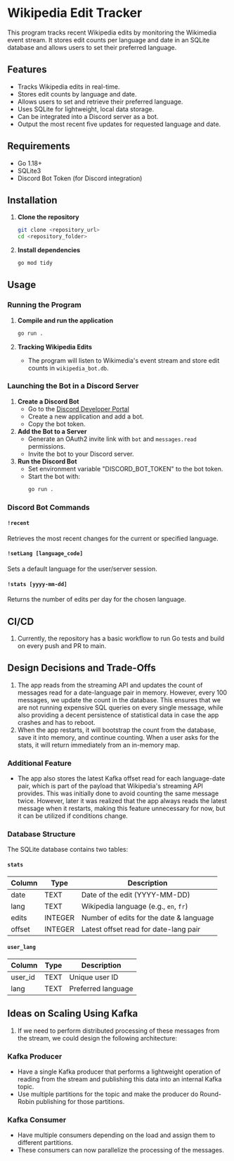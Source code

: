 # Wikipedia Edit Tracker

This program tracks recent Wikipedia edits by monitoring the Wikimedia event stream. It stores edit counts per language and date in an SQLite database and allows users to set their preferred language.

## Features

- Tracks Wikipedia edits in real-time.
- Stores edit counts by language and date.
- Allows users to set and retrieve their preferred language.
- Uses SQLite for lightweight, local data storage.
- Can be integrated into a Discord server as a bot.
- Output the most recent five updates for requested language and date.

## Requirements

- Go 1.18+
- SQLite3
- Discord Bot Token (for Discord integration)

## Installation

1. **Clone the repository**
   ```sh
   git clone <repository_url>
   cd <repository_folder>
   ```
2. **Install dependencies**
   ```sh
   go mod tidy
   ```

## Usage

### Running the Program

1. **Compile and run the application**

   ```sh
   go run .
   ```

2. **Tracking Wikipedia Edits**

   - The program will listen to Wikimedia's event stream and store edit counts in `wikipedia_bot.db`.

### Launching the Bot in a Discord Server

1. **Create a Discord Bot**
   - Go to the [Discord Developer Portal](https://discord.com/developers/applications)
   - Create a new application and add a bot.
   - Copy the bot token.
2. **Add the Bot to a Server**
   - Generate an OAuth2 invite link with `bot` and `messages.read` permissions.
   - Invite the bot to your Discord server.
3. **Run the Discord Bot**
   - Set environment variable "DISCORD_BOT_TOKEN" to the bot token.
   - Start the bot with:
     ```sh
     go run .
     ```

### Discord Bot Commands

#### `!recent`
Retrieves the most recent changes for the current or specified language.

#### `!setLang [language_code]`
Sets a default language for the user/server session.

#### `!stats [yyyy-mm-dd]`
Returns the number of edits per day for the chosen language.

## CI/CD
1. Currently, the repository has a basic workflow to run Go tests and build on every push and PR to main.

## Design Decisions and Trade-Offs

1. The app reads from the streaming API and updates the count of messages read for a date-language pair in memory. However, every 100 messages, we update the count in the database. This ensures that we are not running expensive SQL queries on every single message, while also providing a decent persistence of statistical data in case the app crashes and has to reboot.
2. When the app restarts, it will bootstrap the count from the database, save it into memory, and continue counting. When a user asks for the stats, it will return immediately from an in-memory map.

### Additional Feature
- The app also stores the latest Kafka offset read for each language-date pair, which is part of the payload that Wikipedia's streaming API provides. This was initially done to avoid counting the same message twice. However, later it was realized that the app always reads the latest message when it restarts, making this feature unnecessary for now, but it can be utilized if conditions change.

### Database Structure

The SQLite database contains two tables:

#### `stats`

| Column | Type    | Description                             |
| ------ | ------- | --------------------------------------- |
| date   | TEXT    | Date of the edit (YYYY-MM-DD)           |
| lang   | TEXT    | Wikipedia language (e.g., `en`, `fr`)   |
| edits  | INTEGER | Number of edits for the date & language |
| offset | INTEGER | Latest offset read for date-lang pair   |

#### `user_lang`

| Column  | Type | Description        |
| ------- | ---- | ------------------ |
| user_id | TEXT | Unique user ID     |
| lang    | TEXT | Preferred language |

## Ideas on Scaling Using Kafka

1. If we need to perform distributed processing of these messages from the stream, we could design the following architecture:

### Kafka Producer
- Have a single Kafka producer that performs a lightweight operation of reading from the stream and publishing this data into an internal Kafka topic.
- Use multiple partitions for the topic and make the producer do Round-Robin publishing for those partitions.

### Kafka Consumer
- Have multiple consumers depending on the load and assign them to different partitions.
- These consumers can now parallelize the processing of the messages.
